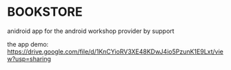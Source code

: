 # BOOKSTORE
anidroid app for the android workshop provider by support 

the app demo:
https://drive.google.com/file/d/1KnCYioRV3XE48KDwJ4io5PzunK1E9Lxt/view?usp=sharing

